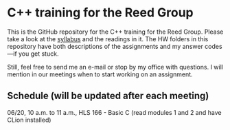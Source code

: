 # C++ training for the Reed Group

This is the GitHub repository for the C++ training for the Reed Group. Please take a look at the [syllabus](https://docs.google.com/document/d/11lC7m2Pk4_-8PTe1Ze_LO5Xr_EJM8nxu2OdtX5lrDmY/edit?pli=1) and the readings in it. The HW folders in this repository have both descriptions of the assignments and my answer codes—if you get stuck. 

Still, feel free to send me an e-mail or stop by my office with questions. I will mention in our meetings when to start working on an assignment.

## Schedule (will be updated after each meeting)
06/20, 10 a.m. to 11 a.m., HLS 166 - Basic C (read modules 1 and 2 and have CLion installed)
